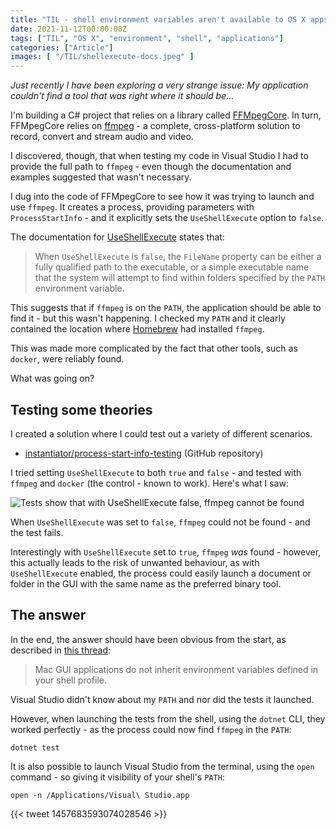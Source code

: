 ```yaml
---
title: "TIL - shell environment variables aren't available to OS X apps"
date: 2021-11-12T00:00:00Z
tags: ["TIL", "OS X", "environment", "shell", "applications"]
categories: ["Article"]
images: [ "/TIL/shellexecute-docs.jpeg" ]
---
```


_Just recently I have been exploring a very strange issue: My application couldn't find a tool that was right where it should be..._

I'm building a C# project that relies on a library called [FFMpegCore](https://github.com/rosenbjerg/FFMpegCore). In turn, FFMpegCore relies on [ffmpeg](https://www.ffmpeg.org/) - a complete, cross-platform solution to record, convert and stream audio and video.

I discovered, though, that when testing my code in Visual Studio I had to provide the full path to `ffmpeg` - even though the documentation and examples suggested that wasn't necessary.

I dug into the code of FFMpegCore to see how it was trying to launch and use `ffmpeg`. It creates a process, providing parameters with `ProcessStartInfo` - and it explicitly sets the `UseShellExecute` option to `false`.

The documentation for [UseShellExecute](https://docs.microsoft.com/en-us/dotnet/api/system.diagnostics.processstartinfo.useshellexecute?view=net-5.0) states that:

> When `UseShellExecute` is `false`, the `FileName` property can be either a fully qualified path to the executable, or a simple executable name that the system will attempt to find within folders specified by the `PATH` environment variable.

This suggests that if `ffmpeg` is on the `PATH`, the application should be able to find it - but this wasn't happening. I checked my `PATH` and it clearly contained the location where [Homebrew](https://brew.sh/) had installed `ffmpeg`.

This was made more complicated by the fact that other tools, such as `docker`, were reliably found.

What was going on?

## Testing some theories

I created a solution where I could test out a variety of different scenarios.

* [instantiator/process-start-info-testing](https://github.com/instantiator/process-start-info-testing) (GitHub repository)

I tried setting `UseShellExecute` to both `true` and `false` - and tested with `ffmpeg` and `docker` (the control - known to work). Here's what I saw:

![Tests show that with UseShellExecute false, ffmpeg cannot be found](/TIL/test-run-results.png)

When `UseShellExecute` was set to `false`, `ffmpeg` could not be found - and the test fails.

Interestingly with `UseShellExecute` set to `true`, `ffmpeg` _was_ found - however, this actually leads to the risk of unwanted behaviour, as with `UseShellExecute` enabled, the process could easily launch a document or folder in the GUI with the same name as the preferred binary tool.

## The answer

In the end, the answer should have been obvious from the start, as described in [this thread](https://developercommunity.visualstudio.com/t/Xamarin-Visual-Studio-for-Mac-override/374888#T-ND376446):

> Mac GUI applications do not inherit environment variables defined in your shell profile.

Visual Studio didn't know about my `PATH` and nor did the tests it launched.

However, when launching the tests from the shell, using the `dotnet` CLI, they worked perfectly - as the process could now find `ffmpeg` in the `PATH`:

```shell
dotnet test
```

It is also possible to launch Visual Studio from the terminal, using the `open` command - so giving it visibility of your shell's `PATH`:

```shell
open -n /Applications/Visual\ Studio.app
```

{{< tweet 1457683593074028546 >}}